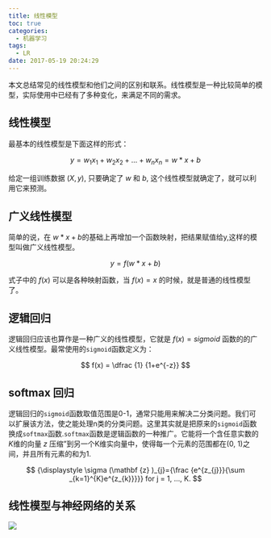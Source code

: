 ```yaml
---
title: 线性模型
toc: true
categories:
  - 机器学习
tags:
  - LR
date: 2017-05-19 20:24:29
---
```

本文总结常见的线性模型和他们之间的区别和联系。线性模型是一种比较简单的模型，实际使用中已经有了多种变化，来满足不同的需求。

<!-- more -->

## 线性模型

最基本的线性模型是下面这样的形式：

$$
y = w_1x_1+w_2x_2+...+w_nx_n = w * x + b
$$

给定一组训练数据 $(X,y)$, 只要确定了 $w$ 和 $b$, 这个线性模型就确定了，就可以利用它来预测。

## 广义线性模型

简单的说，在 $w*x+b$的基础上再增加一个函数映射，把结果赋值给y,这样的模型叫做广义线性模型。

$$
y = f(w*x+b)
$$

式子中的 $f(x)$ 可以是各种映射函数，当 $f(x)=x$ 的时候，就是普通的线性模型了。

## 逻辑回归

逻辑回归应该也算作是一种广义的线性模型，它就是 $f(x) = sigmoid$ 函数的的广义线性模型。最常使用的`sigmoid`函数定义为：

$$
f(x) = \dfrac {1} {1+e^{-z}}
$$

## softmax 回归

逻辑回归的`sigmoid`函数取值范围是0-1，通常只能用来解决二分类问题。我们可以扩展该方法，使之能处理n类的分类问题。这里其实就是把原来的`sigmoid`函数换成`softmax`函数.`softmax`函数是逻辑函数的一种推广。它能将一个含任意实数的 $K$维的向量 $z$ 压缩”到另一个K维实向量中，使得每一个元素的范围都在(0, 1)之间，并且所有元素的和为1.

$$
{\displaystyle \sigma (\mathbf {z} )_{j}={\frac {e^{z_{j}}}{\sum _{k=1}^{K}e^{z_{k}}}}}    for j = 1, …, K.
$$


## 线性模型与神经网络的关系

![](QQ截图20170519205705.png)
